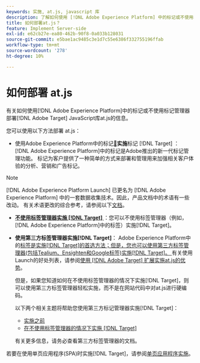 ```yaml
---
keywords: 实施, at.js, javascript 库
description: 了解如何使用 [!DNL Adobe Experience Platform] 中的标记或不使用标记管理器来部署 [!DNL Adobe Target] at.js JavaScript库。
title: 如何部署at.js？
feature: Implement Server-side
exl-id: e62cb27e-ea80-462b-90f8-0a033b128031
source-git-commit: e5bae1ac9485c3e1d7c55e6386f332755196ffab
workflow-type: tm+mt
source-wordcount: '278'
ht-degree: 10%

---
```


# 如何部署 at.js

有关如何使用[!DNL Adobe Experience Platform]中的标记或不使用标记管理器部署[!DNL Adobe Target] JavaScript库at.js的信息。

您可以使用以下方法部署 at.js：

* 使用Adobe Experience Platform中的标记&#x200B;[&#128279;](/help/dev/implement/client-side/atjs/how-to-deployatjs/implement-target-using-adobe-launch.md)**实施**&#x200B;标记 [!DNL Target] ： [!DNL Adobe Experience Platform]中的标记是Adobe推出的新一代标记管理功能。 标记为客户提供了一种简单的方式来部署和管理用来加强相关客户体验的分析、营销和广告标记。

>[!NOTE]
>
> [!DNL Adobe Experience Platform Launch] 已更名为 [!DNL Adobe Experience Platform] 中的一套数据收集技术。因此，产品文档中的术语有一些改动。 有关术语更改的综合参考，请参阅以下[文档](https://experienceleague.adobe.com/docs/experience-platform/tags/term-updates.html)。

* **[不使用标签管理器实施 [!DNL Target] ](/help/dev/implement/client-side/atjs/how-to-deployatjs/implement-target-without-a-tag-manager.md)**：您可以不使用标签管理器（例如，[!DNL Adobe Experience Platform]中的标签）实施[!DNL Target]。
* **使用第三方标签管理器实施[!DNL Target]**： Adobe Experience Platform中的[标签是实施[!DNL Target]的首选方法；但是，您也可以使用第三方标签管理器(包括Tealium、Ensighten和Google标签)实施[!DNL Target]。 ](/help/dev/implement/client-side/atjs/how-to-deployatjs/implement-target-using-adobe-launch.md)有关使用Launch的好处列表，请参阅[使用 [!DNL Adobe Target] 扩展实施at.js的优势](/help/dev/implement/client-side/atjs/how-to-deployatjs/implement-target-using-adobe-launch.md#advantages-of-implementing-atjs-using-the-target-extension)。

  但是，如果您知道如何在不使用标签管理器的情况下实施[!DNL Target]，则可以使用第三方标签管理器轻松实施，而不是在网站代码中对at.js进行硬编码。

  以下两个相关主题将帮助您使用第三方标记管理器实施[!DNL Target]：

   * [实施之前](/help/dev/before-implement/prepare-to-implement-target.md)
   * [在不使用标签管理器的情况下实施 [!DNL Target] ](/help/dev/implement/client-side/atjs/how-to-deployatjs/implement-target-without-a-tag-manager.md)

  有关更多信息，请务必查看第三方标签管理器的文档。

若要在使用单页应用程序(SPA)时实施[!DNL Target]，请参阅[单页应用程序实施](/help/dev/implement/client-side/atjs/how-to-deployatjs/target-atjs-single-page-application.md)。
